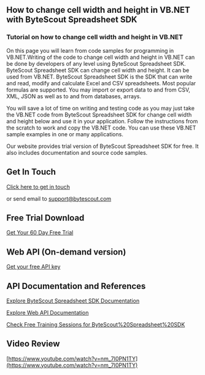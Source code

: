 ## How to change cell width and height in VB.NET with ByteScout Spreadsheet SDK

### Tutorial on how to change cell width and height in VB.NET

On this page you will learn from code samples for programming in VB.NET.Writing of the code to change cell width and height in VB.NET can be done by developers of any level using ByteScout Spreadsheet SDK. ByteScout Spreadsheet SDK can change cell width and height. It can be used from VB.NET. ByteScout Spreadsheet SDK is the SDK that can write and read, modify and calculate Excel and CSV spreadsheets. Most popular formulas are supported. You may import or export data to and from CSV, XML, JSON as well as to and from databases, arrays.

You will save a lot of time on writing and testing code as you may just take the VB.NET code from ByteScout Spreadsheet SDK for change cell width and height below and use it in your application. Follow the instructions from the scratch to work and copy the VB.NET code. You can use these VB.NET sample examples in one or many applications.

Our website provides trial version of ByteScout Spreadsheet SDK for free. It also includes documentation and source code samples.

## Get In Touch

[Click here to get in touch](https://bytescout.zendesk.com/hc/en-us/requests/new?subject=ByteScout%20Spreadsheet%20SDK%20Question)

or send email to [support@bytescout.com](mailto:support@bytescout.com?subject=ByteScout%20Spreadsheet%20SDK%20Question) 

## Free Trial Download

[Get Your 60 Day Free Trial](https://bytescout.com/download/web-installer?utm_source=github-readme)

## Web API (On-demand version)

[Get your free API key](https://pdf.co/documentation/api?utm_source=github-readme)

## API Documentation and References

[Explore ByteScout Spreadsheet SDK Documentation](https://bytescout.com/documentation/index.html?utm_source=github-readme)

[Explore Web API Documentation](https://pdf.co/documentation/api?utm_source=github-readme)

[Check Free Training Sessions for ByteScout%20Spreadsheet%20SDK](https://academy.bytescout.com/)

## Video Review

[https://www.youtube.com/watch?v=nm_7I0PN1TY](https://www.youtube.com/watch?v=nm_7I0PN1TY)